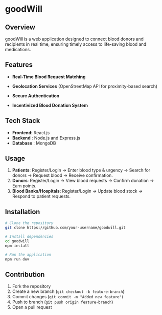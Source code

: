 # goodWill

## Overview
goodWill is a web application designed to connect blood donors and recipients in real time, ensuring timely access to life-saving blood and medications.

## Features
- **Real-Time Blood Request Matching**
- **Geolocation Services** (OpenStreetMap API for proximity-based search)

- **Secure Authentication**

- **Incentivized Blood Donation System**

## Tech Stack
- **Frontend**: React.js
- **Backend** : Node.js and Express.js
- **Database** : MongoDB

## Usage
1. **Patients**: Register/Login → Enter blood type & urgency → Search for donors → Request blood → Receive confirmation.
2. **Donors**: Register/Login → View blood requests → Confirm donation → Earn points.
3. **Blood Banks/Hospitals**: Register/Login → Update blood stock → Respond to patient requests.

## Installation
```bash
# Clone the repository
git clone https://github.com/your-username/goodwill.git

# Install dependencies
cd goodwill
npm install

# Run the application
npm run dev
```

## Contribution
1. Fork the repository
2. Create a new branch (`git checkout -b feature-branch`)
3. Commit changes (`git commit -m "Added new feature"`)
4. Push to branch (`git push origin feature-branch`)
5. Open a pull request


